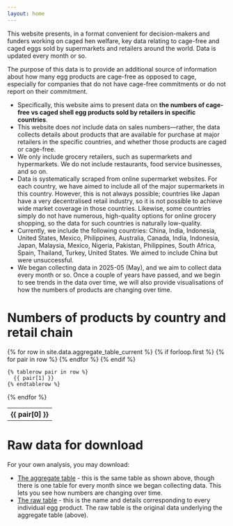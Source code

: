 ```yaml
---
layout: home
---
```


This website presents, in a format convenient for decision-makers and funders working on caged hen welfare, key data relating to cage-free and caged eggs sold by supermarkets and retailers around the world. Data is updated every month or so.

The purpose of this data is to provide an additional source of information about how many egg products are cage-free as opposed to cage, especially for companies that do not have cage-free commitments or do not report on their commitment.  

- Specifically, this website aims to present data on **the numbers of cage-free vs caged shell egg products sold by retailers in specific countries**.
- This website does *not* include data on sales numbers—rather, the data collects details about products that are available for purchase at major retailers in the specific countries, and whether those products are caged or cage-free.
- We only include grocery retailers, such as supermarkets and hypermarkets. We do not include restaurants, food service businesses, and so on.
- Data is systematically scraped from online supermarket websites. For each country, we have aimed to include all of the major supermarkets in this country. However, this is not always possible; countries like Japan have a very decentralised retail industry, so it is not possible to achieve wide market coverage in those countries. Likewise, some countries simply do not have numerous, high-quality options for online grocery shopping, so the data for such countries is naturally low-quality.
- Currently, we include the following countries: China, India, Indonesia, United States, Mexico, Philippines,
Australia, Canada, India, Indonesia, Japan, Malaysia, Mexico, Nigeria, Pakistan, Philippines, South Africa, Spain, Thailand, Turkey, United States. We aimed to include China but were unsuccessful.
- We began collecting data in 2025-05 (May), and we aim to collect data every month or so. Once a couple of years have passed, and we begin to see trends in the data over time, we will also provide visualisations of how the numbers of products are changing over time.

# Numbers of products by country and retail chain
<table>
  {% for row in site.data.aggregate_table_current %}
    {% if forloop.first %}
    <tr>
      {% for pair in row %}
        <th>{{ pair[0] }}</th>
      {% endfor %}
    </tr>
    {% endif %}

    {% tablerow pair in row %}
      {{ pair[1] }}
    {% endtablerow %}
  {% endfor %}
</table>

# Raw data for download
For your own analysis, you may download:  

- [The aggregate table](_data/aggregate_table_alltime.csv) - this is the same table as shown above, though there is one table for every month since we began collecting data. This lets you see how numbers are changing over time.
- [The raw table](_data/raw_table_alltime.csv) - this is the name and details corresponding to every individual egg product. The raw table is the original data underlying the aggregate table (above).
